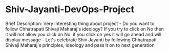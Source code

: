 # Shiv-Jayanti-DevOps-Project

Brief Description: Very interesting thing about project - Do you want to follow Chhatrapati Shivaji Maharaj's ideology? If you try to click on No then it will not allow you click on No. if you click on yes it will go ahead and will display message - Let's celebrate Shiv Jayanti by following Chhatrapati Shivaji Maharaj's principles, ideology and pass it on to next generation
